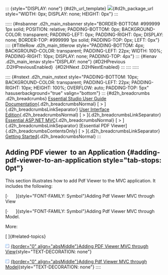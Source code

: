 ::: {style="DISPLAY: none"}
[](ms-xhelp:///?Id=d2h_url_template){#d2h_url_template} ![](!package_url!){#d2h_package_url style="WIDTH: 0px; DISPLAY: none; HEIGHT: 0px"}
:::

::::: {#nsbanner .d2h_main_nsbanner style="BORDER-BOTTOM: #999999 1px solid; POSITION: relative; PADDING-BOTTOM: 0px; BACKGROUND-COLOR: transparent; PADDING-LEFT: 0px; PADDING-RIGHT: 0px; DISPLAY: none; BORDER-TOP: #999999 1px solid; PADDING-TOP: 0px; LEFT: 0px"}
:::: {#TitleRow .d2h_main_titlerow style="PADDING-BOTTOM: 4px; BACKGROUND-COLOR: transparent; PADDING-LEFT: 22px; WIDTH: 100%; PADDING-RIGHT: 10px; DISPLAY: none; PADDING-TOP: 4px"}
::: {#ienav .d2h_main_ienav style="DISPLAY: none"}
[](ms-xhelp:///?Id=49f6dc06-b3c5-455d-af66-e3215ab9dd41){#D2HPrevious .D2HPreviousEnabled}  [](ms-xhelp:///?Id=865db5f0-c6e5-4b56-bcdb-2340f444b5d0){#D2HNext .D2HNextEnabled}
:::
::::
:::::

:::: {#nstext .d2h_main_nstext style="PADDING-BOTTOM: 10px; BACKGROUND-COLOR: transparent; PADDING-LEFT: 22px; PADDING-RIGHT: 10px; HEIGHT: 100%; OVERFLOW: auto; PADDING-TOP: 5px" hasuserbackground="true" valign="bottom"}
::: {#d2h_breadcrumbs .d2h_breadcrumbs}
[Essential Studio User Guide Documentation](ms-xhelp:///?Id=12457748-09e3-4d74-a240-8e049cedf030){.d2h_breadcrumbsNormal} [ \> ]{.d2h_breadcrumbsLinkSeparator} [User Interface Edition](ms-xhelp:///?Id=c29296b7-531c-413b-a0ec-488ca1f7f669){.d2h_breadcrumbsNormal} [ \> ]{.d2h_breadcrumbsLinkSeparator} [Essential ASP.NET MVC](ms-xhelp:///?Id=4b14e7d1-65c4-4f67-b1aa-2c37709905a5){.d2h_breadcrumbsNormal} [ \> ]{.d2h_breadcrumbsLinkSeparator} [Essential PDF Viewer]{.d2h_breadcrumbsContentsOnly} [ \> ]{.d2h_breadcrumbsLinkSeparator} [Getting Started](ms-xhelp:///?Id=72354aa3-a954-494d-8936-47c354873762){.d2h_breadcrumbsNormal}
:::

## Adding PDF viewer  to an Application {#adding-pdf-viewer-to-an-application style="tab-stops: 0pt"}

This section illustrates how to add Pdf Viewer to the MVC application. It includes the following:

[·      ]{style="FONT-FAMILY: Symbol"}Adding Pdf Viewer MVC through View

[·      ]{style="FONT-FAMILY: Symbol"}Adding Pdf Viewer MVC through Model.

More:

[ ]{#related-topics}

[![](button.gif){border="0" align="absMiddle"}Adding PDF Viewer MVC through View](ms-xhelp:///?Id=865db5f0-c6e5-4b56-bcdb-2340f444b5d0){style="TEXT-DECORATION: none"}

[![](button.gif){border="0" align="absMiddle"}Adding Pdf Viewer MVC through Model](ms-xhelp:///?Id=c63e51ef-0a46-464a-9cb1-a8688801c1ba){style="TEXT-DECORATION: none"}
::::
